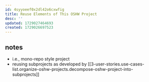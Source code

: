 ```yaml
---
id: 4syyoeef0x2dl42o6cxwfig
title: Reuse Elements of This OSHW Project
desc: ''
updated: 1729027464693
created: 1729026697523
---
```


## notes

- i.e., mono-repo style project
- reusing subprojects as developed by [[3-user-stories.use-cases-list.organize-oshw-projects.decompose-oshw-project-into-subprojects]]
